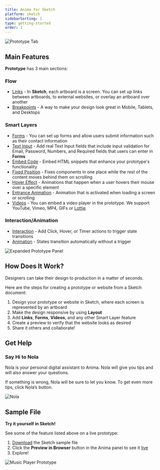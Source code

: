```yaml
---
title: Anima for Sketch
platform: sketch
sidebarSorting: 1
type: getting-started
order: 1
---
```

![Prototype Tab](https://animaapp.s3.amazonaws.com/docs/sketch/Anima%205%20-%20Prototype%20screenshot.png)

## Main Features

**Prototype** has 3 main sections:

### **Flow** 
-  [Links](/v3/sketch/prototype/links.html) - In **Sketch**, each artboard is a screen. You can set up links between artboards, to external websites, or overlay an artboard over another
-  [Breakpoints](/v3/sketch/prototype/breakpoints.html) - A way to make your design look great in Mobile, Tablets, and Desktops
  
### **Smart Layers**
  - [Forms](/v3/sketch/prototype/forms.html) - You can set up forms and allow users submit information such as their contact information
  - [Text Input](/v3/sketch/prototype/forms.html) - Add real Text Input fields that include input validation for Email, Password, Numbers, and Required fields that users can enter in **Forms**
  - [Embed Code](/v3/sketch/prototype/embed-code.html) - Embed HTML snippets that enhance your prototype's functionality
  - [Fixed Position](/v3/sketch/prototype/fixed-position.html) - Fixes components in one place while the rest of the content moves behind them on scrolling
  - [Hover Effect](/v3/sketch/prototype/hover.html) - Animations that happen when a user hovers their mouse over a specific element
  - [Entrance Animation](/v3/sketch/prototype/entrance-animation.html) - Animation that is activated when loading a screen or scrolling
  - [Videos](/v3/sketch/prototype/videos.html) - You can embed a video player in the prototype. We support YouTube, Vimeo, MP4, GIFs or [Lottie](https://lottiefiles.com/).

### **Interaction/Animation**
- [Interaction](/v3/sketch/prototype/interaction-animation-intro.html) - Add Click, Hover, or  Timer actions to trigger state transitions
- [Animation](/v3/sketch/prototype/interaction-animation-intro.html) -  States transition automatically without a trigger

![Expanded Prototype Panel](https://animaapp.s3.amazonaws.com/docs/sketch/Anima%205%20-%20create%20interaction%20screenshot.png)

## How Does It Work?

Designers can take their design to production in a matter of seconds.

Here are the steps for creating a prototype or website from a Sketch document:

1. Design your prototype or website in Sketch, where each screen is represented by an artboard
2. Make the design responsive by using **Layout**
3. Add **Links**, **Forms**, **Videos**, and any other Smart Layer feature
4. Create a preview to verify that the website looks as desired
5. Share it others and collaborate!

## Get Help

### Say Hi to Nola

Nola is your personal digital assistant to Anima. Nola will give you tips and will also answer your questions.

If something is wrong, Nola will be sure to let you know. To get even more tips, click Nola’s button.

![Nola](https://animaapp.s3.amazonaws.com/docs/sketch/Anima%205%20-%20Sketch%20Nola%202.gif)

## Sample File

**Try it yourself in Sketch!**

See some of the feature listed above on a live prototype:

1. [Download](https://animaapp.s3.amazonaws.com/demo/Tutorial%20-%20Anima%20Music%20Player.sketch) the Sketch sample file
2. Click the **Preview in Browser** button in the Anima panel to see it [live](https://music-player-sample.animaapp.io)
3. Explore!

![Music Player Prototype](https://s3.amazonaws.com/animaapp/docs/sketch/Getting%20Started%20%E2%80%93%20Music%20Player%20Sample%20Cover.png)
